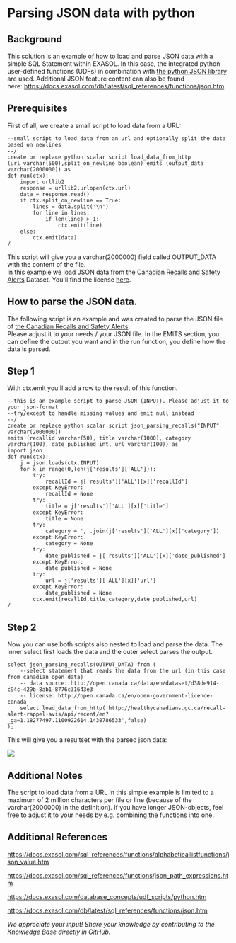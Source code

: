 # Parsing JSON data with python 
## Background

This solution is an example of how to load and parse [JSON](https://en.wikipedia.org/wiki/JSON) data with a simple SQL Statement within EXASOL. In this case, the integrated python user-defined functions (UDFs) in combination with [the python JSON library](https://docs.python.org/2/library/json.html) are used. Additional JSON feature content can also be found here: <https://docs.exasol.com/db/latest/sql_references/functions/json.htm>.

## Prerequisites

First of all, we create a small script to load data from a URL: 


```"code-java"
--small script to load data from an url and optionally split the data based on newlines
--/
create or replace python scalar script load_data_from_http
(url varchar(500),split_on_newline boolean) emits (output_data varchar(2000000)) as
def run(ctx):
	import urllib2
	response = urllib2.urlopen(ctx.url)
	data = response.read()
	if ctx.split_on_newline == True:
		lines = data.split('\n')
		for line in lines:
			if len(line) > 1:
				ctx.emit(line)
	else:
		ctx.emit(data)
/
```
This script will give you a varchar(2000000) field called OUTPUT_DATA with the content of the file.  
In this example we load JSON data from [the Canadian Recalls and Safety Alerts](http://open.canada.ca/data/en/dataset/d38de914-c94c-429b-8ab1-8776c31643e3) Dataset. You'll find the license [here](http://open.canada.ca/en/open-government-licence-canada).

## How to parse the JSON data.

The following script is an example and was created to parse the JSON file of [the Canadian Recalls and Safety Alerts](http://open.canada.ca/data/en/dataset/d38de914-c94c-429b-8ab1-8776c31643e3).  
Please adjust it to your needs / your JSON file. In the EMITS section, you can define the output you want and in the run function, you define how the data is parsed.

## Step 1

With ctx.emit you'll add a row to the result of this function.


```"code-java"
--this is an example script to parse JSON (INPUT). Please adjust it to your json-format
--try/except to handle missing values and emit null instead
--/
create or replace python scalar script json_parsing_recalls("INPUT" varchar(2000000)) 
emits (recallid varchar(50), title varchar(1000), category varchar(100), date_published int, url varchar(100)) as
import json
def run(ctx):
	j = json.loads(ctx.INPUT)
	for x in range(0,len(j['results']['ALL'])):
		try:
			recallId = j['results']['ALL'][x]['recallId']
		except KeyError:
			recallId = None
		try:
			title = j['results']['ALL'][x]['title']
		except KeyError:
			title = None
		try:
			category = ','.join(j['results']['ALL'][x]['category'])
		except KeyError:
			category = None
		try:
			date_published = j['results']['ALL'][x]['date_published']
		except KeyError:
			date_published = None
		try:
			url = j['results']['ALL'][x]['url']
		except KeyError:
			date_published = None
		ctx.emit(recallId,title,category,date_published,url)
/
```
## Step 2

Now you can use both scripts also nested to load and parse the data. The inner select first loads the data and the outer select parses the output.


```"code-sql"
select json_parsing_recalls(OUTPUT_DATA) from (
	--select statement that reads the data from the url (in this case from canadian open data)
	-- data source: http://open.canada.ca/data/en/dataset/d38de914-c94c-429b-8ab1-8776c31643e3
	-- license: http://open.canada.ca/en/open-government-licence-canada
	select load_data_from_http('http://healthycanadians.gc.ca/recall-alert-rappel-avis/api/recent/en?_ga=1.18277497.1100922614.1438786533',false)
);
```
This will give you a resultset with the parsed json data:

![](images/temp.png)

## Additional Notes

The script to load data from a URL in this simple example is limited to a maximum of 2 million characters per file or line (because of the varchar(2000000) in the definition). If you have longer JSON-objects, feel free to adjust it to your needs by e.g. combining the functions into one.

## Additional References

<https://docs.exasol.com/sql_references/functions/alphabeticallistfunctions/json_value.htm>

<https://docs.exasol.com/sql_references/functions/json_path_expressions.htm>

<https://docs.exasol.com/database_concepts/udf_scripts/python.htm>

<https://docs.exasol.com/db/latest/sql_references/functions/json.htm>

*We appreciate your input! Share your knowledge by contributing to the Knowledge Base directly in [GitHub](https://github.com/exasol/public-knowledgebase).* 